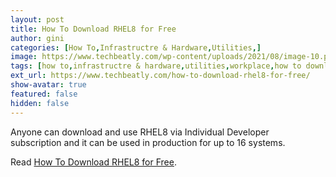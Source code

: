 ```yaml
---
layout: post
title: How To Download RHEL8 for Free
author: gini
categories: [How To,Infrastructre & Hardware,Utilities,]
image: https://www.techbeatly.com/wp-content/uploads/2021/08/image-10.png
tags: [how to,infrastructre & hardware,utilities,workplace,how to download rhel free,how to download rhel8 free,rhel free download,rhel8 free download,]
ext_url: https://www.techbeatly.com/how-to-download-rhel8-for-free/
show-avatar: true
featured: false
hidden: false
---
```


Anyone can download and use RHEL8 via Individual Developer subscription and it can be used in production for up to 16 systems.

Read [How To Download RHEL8 for Free](https://www.techbeatly.com/how-to-download-rhel8-for-free/).